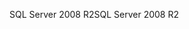 <span data-ttu-id="1d1ea-101">SQL Server 2008 R2</span><span class="sxs-lookup"><span data-stu-id="1d1ea-101">SQL Server 2008 R2</span></span>